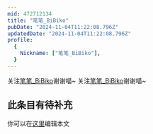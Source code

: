 ```yaml
---
mid: 472712134
title: "笔笔_BiBiko"
pubDate: "2024-11-04T11:22:08.796Z"
updatedDate: "2024-11-04T11:22:08.796Z"
profile:
  {
    Nickname: ["笔笔_BiBiko"],
  }
---
```


关注[笔笔_BiBiko](https://space.bilibili.com/472712134)谢谢喵~ 关注[笔笔_BiBiko](https://space.bilibili.com/472712134)谢谢喵~

## 此条目有待补充
你可以在[这里](https://github.com/Yuhanawa/VTuber.ICU-Content/edit/master/v/笔笔_BiBiko/index.md)编辑本文
